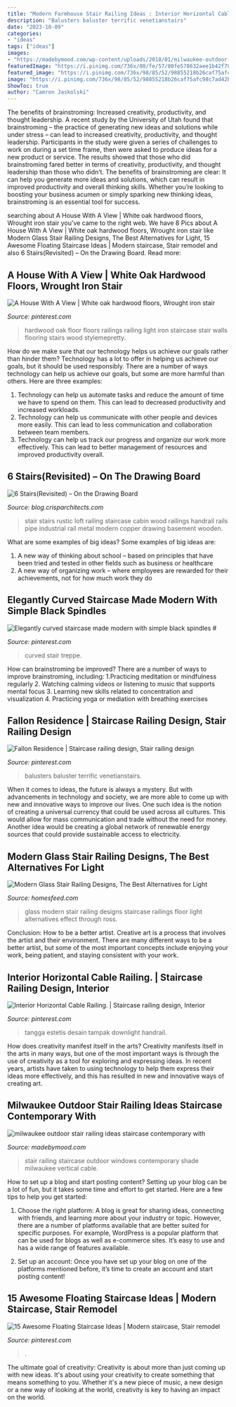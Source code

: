 ```yaml
---
title: "Modern Farmhouse Stair Railing Ideas : Interior Horizontal Cable Railing."
description: "Balusters baluster terrific venetianstairs"
date: "2023-10-09"
categories:
- "ideas"
tags: ["ideas"]
images:
- "https://madebymood.com/wp-content/uploads/2018/01/milwaukee-outdoor-stair-railing-ideas-with-clear-shade-staircase-contemporary-and-beam-glass-windows.jpg"
featuredImage: "https://i.pinimg.com/736x/80/fe/57/80fe578632aee1b42f707c65b0fe2ecc.jpg"
featured_image: "https://i.pinimg.com/736x/98/85/52/98855218b26caf75afc98c7ad42bb455.jpg"
image: "https://i.pinimg.com/736x/98/85/52/98855218b26caf75afc98c7ad42bb455.jpg"
ShowToc: true
author: "Camron Jaskolski"
---
```



The benefits of brainstroming: Increased creativity, productivity, and thought leadership.
A recent study by the University of Utah found that brainstroming – the practice of generating new ideas and solutions while under stress – can lead to increased creativity, productivity, and thought leadership. Participants in the study were given a series of challenges to work on during a set time frame, then were asked to produce ideas for a new product or service. The results showed that those who did brainstroming fared better in terms of creativity, productivity, and thought leadership than those who didn’t.
The benefits of brainstroming are clear: It can help you generate more ideas and solutions, which can result in improved productivity and overall thinking skills. Whether you’re looking to boosting your business acumen or simply sparking new thinking ideas, brainstroming is an essential tool for success.

	

		
searching about A House With A View | White oak hardwood floors, Wrought iron stair you've came to the right web. We have 8 Pics about A House With A View | White oak hardwood floors, Wrought iron stair like Modern Glass Stair Railing Designs, The Best Alternatives for Light, 15 Awesome Floating Staircase Ideas | Modern staircase, Stair remodel and also 6 Stairs(Revisited) – On the Drawing Board. Read more:
		
    
## A House With A View | White Oak Hardwood Floors, Wrought Iron Stair

<img loading=lazy src="https://i.pinimg.com/736x/89/a1/5b/89a15bc30850fb9e03bf1f4b7336d9b3.jpg" onerror="this.onerror=null;this.src='https://tse2.mm.bing.net/th?id=OIP.DNkGRHgQLnWn5rU4MqpwngHaLH&amp;pid=15.1';" alt="A House With A View | White oak hardwood floors, Wrought iron stair">

_Source: pinterest.com_

>hardwood oak floor floors railings railing light iron staircase stair walls flooring stairs wood stylemepretty. 

	

How do we make sure that our technology helps us achieve our goals rather than hinder them?
Technology has a lot to offer in helping us achieve our goals, but it should be used responsibly. There are a number of ways technology can help us achieve our goals, but some are more harmful than others. Here are three examples: 
1. Technology can help us automate tasks and reduce the amount of time we have to spend on them. This can lead to decreased productivity and increased workloads. 
2. Technology can help us communicate with other people and devices more easily. This can lead to less communication and collaboration between team members. 
3. Technology can help us track our progress and organize our work more effectively. This can lead to better management of resources and improved productivity overall.

    
## 6 Stairs(Revisited) – On The Drawing Board

<img loading=lazy src="http://blog.crisparchitects.com/wp-content/uploads/2014/07/05-Stair-to-Loft-and-Wine-Cellar.jpg" onerror="this.onerror=null;this.src='https://tse4.mm.bing.net/th?id=OIP.096zr9HkHTZo69CQI9GibAHaLG&amp;pid=15.1';" alt="6 Stairs(Revisited) – On the Drawing Board">

_Source: blog.crisparchitects.com_

>stair stairs rustic loft railing staircase cabin wood railings handrail rails pipe industrial rail metal modern copper drawing basement wooden. 

	

What are some examples of big ideas?
Some examples of big ideas are: 
1. A new way of thinking about school – based on principles that have been tried and tested in other fields such as business or healthcare
2. A new way of organizing work – where employees are rewarded for their achievements, not for how much work they do

    
## Elegantly Curved Staircase Made Modern With Simple Black Spindles #

<img loading=lazy src="https://i.pinimg.com/736x/dd/59/aa/dd59aac1e74715fa23afe52f3be355f1.jpg" onerror="this.onerror=null;this.src='https://tse1.mm.bing.net/th?id=OIP.Yddh0mv2ngy-0ot8sSRYTwHaLH&amp;pid=15.1';" alt="Elegantly curved staircase made modern with simple black spindles #">

_Source: pinterest.com_

>curved stair treppe. 

	

How can brainstroming be improved?
There are a number of ways to improve brainstroming, including: 
1.Practicing meditation or mindfulness regularly 
2. Watching calming videos or listening to music that supports mental focus 
3. Learning new skills related to concentration and visualization 
4. Practicing yoga or mediation with breathing exercises 

    
## Fallon Residence | Staircase Railing Design, Stair Railing Design

<img loading=lazy src="https://i.pinimg.com/736x/80/fe/57/80fe578632aee1b42f707c65b0fe2ecc.jpg" onerror="this.onerror=null;this.src='https://tse4.mm.bing.net/th?id=OIP.39zCZwVgsBoCJS5VDgyq5wHaJ3&amp;pid=15.1';" alt="Fallon Residence | Staircase railing design, Stair railing design">

_Source: pinterest.com_

>balusters baluster terrific venetianstairs. 

	

When it comes to ideas, the future is always a mystery. But with advancements in technology and society, we are more able to come up with new and innovative ways to improve our lives. One such idea is the notion of creating a universal currency that could be used across all cultures. This would allow for mass communication and trade without the need for money. Another idea would be creating a global network of renewable energy sources that could provide sustainable access to electricity.

    
## Modern Glass Stair Railing Designs, The Best Alternatives For Light

<img loading=lazy src="http://homesfeed.com/wp-content/uploads/2018/03/modern-staircase-with-glass-railings-installed-from-floor-to-top.jpg" onerror="this.onerror=null;this.src='https://tse1.mm.bing.net/th?id=OIP.cpprYBY2ye3CokN8FDszjgHaLJ&amp;pid=15.1';" alt="Modern Glass Stair Railing Designs, The Best Alternatives for Light">

_Source: homesfeed.com_

>glass modern stair railing designs staircase railings floor light alternatives effect through ross. 

	

Conclusion: How to be a better artist.
Creative art is a process that involves the artist and their environment. There are many different ways to be a better artist, but some of the most important concepts include enjoying your work, being patient, and staying consistent with your work.

    
## Interior Horizontal Cable Railing. | Staircase Railing Design, Interior

<img loading=lazy src="https://i.pinimg.com/736x/98/85/52/98855218b26caf75afc98c7ad42bb455.jpg" onerror="this.onerror=null;this.src='https://tse2.mm.bing.net/th?id=OIP.Y1-Rz05IQCJ82h--zJT_3QHaNK&amp;pid=15.1';" alt="Interior Horizontal Cable Railing. | Staircase railing design, Interior">

_Source: pinterest.com_

>tangga estetis desain tampak downlight handrail. 

	

How does creativity manifest itself in the arts?
Creativity manifests itself in the arts in many ways, but one of the most important ways is through the use of creativity as a tool for exploring and expressing ideas. In recent years, artists have taken to using technology to help them express their ideas more effectively, and this has resulted in new and innovative ways of creating art.

    
## Milwaukee Outdoor Stair Railing Ideas Staircase Contemporary With

<img loading=lazy src="https://madebymood.com/wp-content/uploads/2018/01/milwaukee-outdoor-stair-railing-ideas-with-clear-shade-staircase-contemporary-and-beam-glass-windows.jpg" onerror="this.onerror=null;this.src='https://tse3.mm.bing.net/th?id=OIP.qmJaOQS5nelVUKLVgOJH_AHaLH&amp;pid=15.1';" alt="milwaukee outdoor stair railing ideas staircase contemporary with">

_Source: madebymood.com_

>stair railing staircase outdoor windows contemporary shade milwaukee vertical cable. 

	

How to set up a blog and start posting content?
Setting up your blog can be a lot of fun, but it takes some time and effort to get started. Here are a few tips to help you get started:
1. Choose the right platform: A blog is great for sharing ideas, connecting with friends, and learning more about your industry or topic. However, there are a number of platforms available that are better suited for specific purposes. For example, WordPress is a popular platform that can be used for blogs as well as e-commerce sites. It’s easy to use and has a wide range of features available.

2. Set up an account: Once you have set up your blog on one of the platforms mentioned before, it’s time to create an account and start posting content!

    
## 15 Awesome Floating Staircase Ideas | Modern Staircase, Stair Remodel

<img loading=lazy src="https://i.pinimg.com/736x/9d/07/d6/9d07d6bdab8333f3b2907ebd5a4d8463.jpg" onerror="this.onerror=null;this.src='https://tse4.mm.bing.net/th?id=OIP.67JMFH4aqBqD1-CfzJCYYwHaLH&amp;pid=15.1';" alt="15 Awesome Floating Staircase Ideas | Modern staircase, Stair remodel">

_Source: pinterest.com_

>. 

	

The ultimate goal of creativity:
Creativity is about more than just coming up with new ideas. It's about using your creativity to create something that means something to you. Whether it's a new piece of music, a new design or a new way of looking at the world, creativity is key to having an impact on the world.

